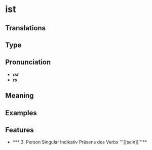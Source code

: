 # ist
## Translations
## Type
## Pronunciation
- _**ɪst**_
- _**ɪs**_
## Meaning
## Examples
## Features
- *** 3. Person Singular Indikativ Präsens des Verbs '''[[sein]]'''**
